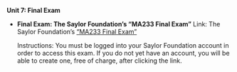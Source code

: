 **Unit 7: Final Exam** <span id="7"></span> 
-   **Final Exam: The Saylor Foundation’s “MA233 Final Exam”**
    Link: The Saylor Foundation’s [“MA233 Final
    Exam”](http://school.saylor.org/mod/quiz/view.php?id=1954)  
      
     Instructions: You must be logged into your Saylor Foundation
    account in order to access this exam. If you do not yet have an
    account, you will be able to create one, free of charge, after
    clicking the link.


